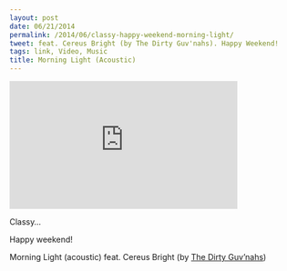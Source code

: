 ```yaml
---
layout: post
date: 06/21/2014
permalink: /2014/06/classy-happy-weekend-morning-light/
tweet: feat. Cereus Bright (by The Dirty Guv'nahs). Happy Weekend!
tags: link, Video, Music
title: Morning Light (Acoustic)
---
```


<iframe id="video" width="400" height="225" src="https://www.youtube.com/embed/2FTUyaEPBi4?feature=oembed" frameborder="0" allowfullscreen></iframe><br/><p>Classy&#8230;</p>

<p>Happy weekend!</p>

<p>Morning Light (acoustic) feat. Cereus Bright (by <a href="https://www.youtube.com/watch?v=2FTUyaEPBi4">The Dirty Guv&#8217;nahs</a>)</p>